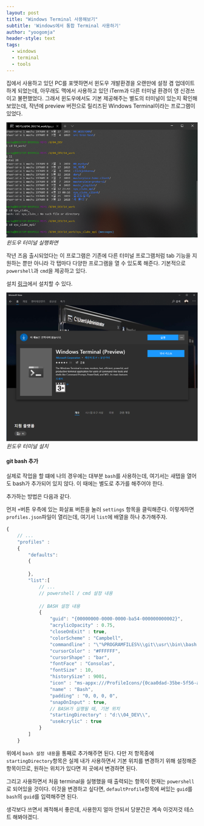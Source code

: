 ```yaml
---
layout: post
title: "Windows Terminal 사용해보기"
subtitle: 'Windows에서 통합 Terminal 사용하기'
author: "yoogomja"
header-style: text
tags:
  - windows
  - terminal
  - tools
---
```


집에서 사용하고 있던 PC를 포맷하면서 윈도우 개발환경을 오랜만에 설정 겸 업데이트하게 되었는데, 
아무래도 맥에서 사용하고 있던 iTerm과 다른 터미널 환경이 영 신경쓰이고 불편했었다. 
그래서 윈도우에서도 기본 제공해주는 별도의 터미널이 있는지 확인해보았는데, 작년에 preview 버전으로 
릴리즈된 Windows Terminal이라는 프로그램이 있었다. 

![윈도우 터미널 실행화면](/img/in-post/202004/terminal.png)*윈도우 터미널 실행화면*

작년 즈음 출시되었다는 이 프로그램은 기존에 다른 터미널 프로그램처럼 tab 기능을 지원하는 뿐만 아니라
각 탭마다 다양한 프로그램을 열 수 있도록 해준다. 기본적으로 `powershell`과 `cmd`을 제공하고 있다. 

설치 [링크](https://www.microsoft.com/store/productId/9N0DX20HK701)에서 설치할 수 있다.

![윈도우 터미널 설치](/img/in-post/202004/window_store.png)*윈도우 터미널 설치*

#### git bash 추가

실제로 작업을 할 떄에 나의 경우에는 대부분 `bash`를 사용하는데, 여기서는 새탭을 열어도 bash가
추가되어 있지 않다. 이 때에는 별도로 추가를 해주어야 한다. 

추가하는 방법은 다음과 같다. 

먼저 `+`버튼 우측에 있는 화살표 버튼을 눌러 `settings` 항목을 클릭해준다. 
이렇게하면 `profiles.json`파일이 열리는데, 여기서 `list`에 배열을 하나 추가해주자. 

```javascript 
{
    // ... 
    "profiles" : 
    {
        "defaults":
        {

        },
        "list":[
            // ... 
            // powershell / cmd 설정 내용 
            
            // BASH 설정 내용
            {
                "guid": "{00000000-0000-0000-ba54-000000000002}",
                "acrylicOpacity" : 0.75,
                "closeOnExit" : true,
                "colorScheme" : "Campbell",
                "commandline" : "\"%PROGRAMFILES%\\git\\usr\\bin\\bash.exe\" -i -l",
                "cursorColor" : "#FFFFFF",
                "cursorShape" : "bar",
                "fontFace" : "Consolas",
                "fontSize" : 10,
                "historySize" : 9001,
                "icon" : "ms-appx:///ProfileIcons/{0caa0dad-35be-5f56-a8ff-afceeeaa6101}.png",
                "name" : "Bash",
                "padding" : "0, 0, 0, 0",
                "snapOnInput" : true,
                // BASH가 실행될 때, 기본 위치
                "startingDirectory" : "d:\\04_DEV\\",
                "useAcrylic" : true
            }
        ]
    }
```

위에서 `bash 설정 내용`을 통째로 추가해주면 된다. 다만 저 항목중에 `startingDirectory`항목은 실제 내가
사용하면서 기본 위치를 변경하기 위해 설정해준 항목이므로, 원하는 위치가 있다면 저 곳에서 변경하면 된다. 

그리고 사용하면서 처음 terminal을 실행했을 때 출력되는 항목이 현재는 `powershell`로 되어있을 것이다. 
이것을 변경하고 싶다면, `defaultProfile`항목에 써있는 `guid`를 `bash`의 `guid`를 입력해주면 된다. 

생각보다 쓰면서 쾌적해서 좋은데, 사용한지 얼마 안되서 당분간은 계속 이것저것 테스트 해봐야겠디.



